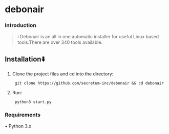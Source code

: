 # debonair

### Introduction
> :information_source: Debonair is an all in one automatic installer for useful Linux based tools.There are over 340 tools available. 


## Installation⬇️
 

1. Clone the project files and cd into the directory:

        git clone https://github.com/secretum-inc/debonair && cd debonair

2. Run:
     
        python3 start.py




### Requirements
• Python 3.x

